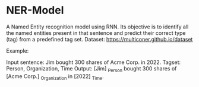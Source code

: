 # NER-Model
A Named Entity recognition model using RNN. Its objective is to identify all the named entities present in
that sentence and predict their correct type (tag) from a predefined tag set.
Dataset: https://multiconer.github.io/dataset

Example:

Input sentence: Jim bought 300 shares of Acme Corp. in 2022.
Tagset: Person, Organization, Time
Output: [Jim] <sub>Person</sub> bought 300 shares of [Acme Corp.] <sub>Organization</sub> in [2022] <sub>Time</sub>.

